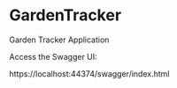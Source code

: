 # GardenTracker
Garden Tracker Application

Access the Swagger UI:

https://localhost:44374/swagger/index.html
